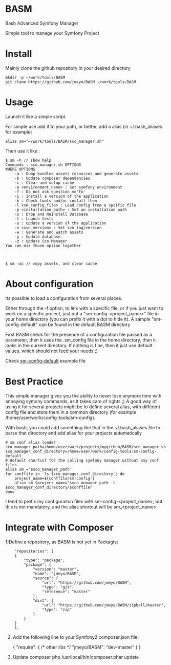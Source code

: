 BASM
====

Bash Advanced Symfony Manager

Simple tool to manage your Symfony Project

Install
=======
Mainly clone the github repository in your desired directory

    mkdir -p ~/work/tools/BASM
    git clone https://github.com/jmeyo/BASM ~/work/tools/BASM

Usage
=====
Launch it like a simple script.

For simple use add it to your path, or better, add a alias (in ~/.bash_aliases for example)

    alias sm="~/work/tools/BASM/sco_manager.sh"

Then use it like :

	$ sm -h // show help
	Commands : sco_manager.sh OPTIONS
	WHERE OPTIONS
		-a : Dump bundles assets resources and generate assets
		-b : Update composer dependencies
		-c : Clear and setup cache
		-e <environment_name> : Set symfony environment
		-f : Do not ask question mo'fo'
		-i : Install a version of the application
		-k : Check tools and/or install them
		-l <sm_config_file> : Load config from a spcific file
		-p <installation_path> : Set an installation path
		-s : Drop and ReInstall Database
		-t : Launch tests
		-u : Update a version of the application
		-v <svn_version> : Set svn tag/version
		-w : Generate and watch assets
		-y : Update database
		-z : Update Sco Manager
	You can mix those option together

    
    
	$ sm -ac // copy assets, and clear cache
    
About configuration
===================

Its possible to load a configuration from several places. 

Either through the -f option, to link with a specific file, or if you just want to work on a specific project, just put a "sm-config-<project_name>" file in your home directory (you can prefix it with a dot to hide it). A sample "sm-config-default" can be found in the default BASM directory

First BASM check for the presence of a configuration file passed as a parameter, then it uses the .sm_config file in the home directory, then it looks in the current directory. If nothing is fine, then it just use default values, which should not feed your needs ;)

Check [sm-config-default](https://github.com/jmeyo/BASM/blob/master/sm-config-default) example file

Best Practice
=============

This simple manager gives you the ability to never lose anymore time with annoying symony commands, as it takes care of rights ;)
A good way of using it for several projects might be to define several alias, with different config file and store them in a common directory (for example /home/user/work/config-tools/sm-config). 

With bash, you could add something like that in the ~/.bash_aliases file to parse that directory and add alias for your projects automatically

	# sm conf alias loader
	sco_manager_path=/home/user/work/projects/mygithub/BASM/sco_manager.sh
	sco_manager_conf_directory=/home/user/work/config-tools/sm-config-default
	# default shortcut for the calling symfony manager without any conf files
	alias sm_='$sco_manager_path'
	for conffile in `ls $sco_manager_conf_directory`; do
		project_name=${conffile/sm-config-}
		alias sm_$project_name="$sco_manager_path -l $sco_manager_conf_directory/$conffile"
	done
	
I tend to prefix my configuraiton files with sm-config-<project_name>, but this is not mandatory, and the alias shortcut will be sm_<project_name> <OPTIONS>


Integrate with Composer
=======================

1)Define a repository, as BASM is not yet in Packagist
```
    "repositories": [
    {
        "type": "package",
        "package": {
            "version": "master",
            "name": "jmeyo/BASM",
            "source": {
                "url": "https://github.com/jmeyo/BASM",
                "type": "git",
                "reference": "master"
            },
            "dist": {
                "url": "https://github.com/jmeyo/BASM/zipball/master",
                "type": "zip"
            }
        }
    }
    ],
```  

2) Add the following line to your Symfony2 composer.json file:

	{
		"require": {
			/* other libs */
			"jmeyo/BASM": "dev-master"
		}
	}

3) Update composer
	php /usr/local/bin/composer.phar update

